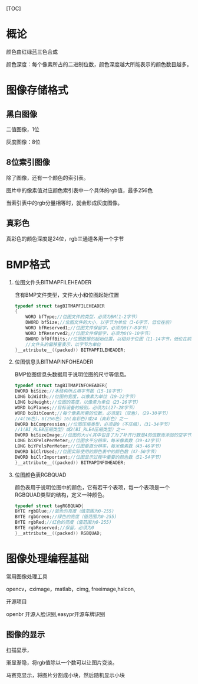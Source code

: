 [TOC]

# 概论

颜色由红绿蓝三色合成

颜色深度：每个像素所占的二进制位数，颜色深度越大所能表示的颜色数目越多。



# 图像存储格式

## 黑白图像

二值图像，1位

灰度图像：8位

## 8位索引图像

除了图像，还有一个颜色的索引表。

图片中的像素值对应颜色索引表中一个具体的rgb值，最多256色

当索引表中的rgb分量相等时，就会形成灰度图像。

## 真彩色

真彩色的颜色深度是24位，rgb三通道各用一个字节

# BMP格式

1. 位图文件头BITMAPFILEHEADER

   含有BMP文件类型，文件大小和位图起始位置

   ```c
   typedef struct tagBITMAPFILEHEADER
   {
       WORD bfType;//位图文件的类型，必须为BM(1-2字节）
       DWORD bfSize;//位图文件的大小，以字节为单位（3-6字节，低位在前）
       WORD bfReserved1;//位图文件保留字，必须为0(7-8字节）
       WORD bfReserved2;//位图文件保留字，必须为0(9-10字节）
       DWORD bfOffBits;//位图数据的起始位置，以相对于位图（11-14字节，低位在前）
       //文件头的偏移量表示，以字节为单位
   }__attribute__((packed)) BITMAPFILEHEADER;
   ```

2. 位图信息头BITMAPINFOHEADER

   BMP位图信息头数据用于说明位图的尺寸等信息。

   ```c
   typedef struct tagBITMAPINFOHEADER{
   DWORD biSize;//本结构所占用字节数（15-18字节）
   LONG biWidth;//位图的宽度，以像素为单位（19-22字节）
   LONG biHeight;//位图的高度，以像素为单位（23-26字节）
   WORD biPlanes;//目标设备的级别，必须为1(27-28字节）
   WORD biBitCount;//每个像素所需的位数，必须是1（双色），（29-30字节）
   //4(16色），8(256色）16(高彩色)或24（真彩色）之一
   DWORD biCompression;//位图压缩类型，必须是0（不压缩），（31-34字节）
   //1(BI_RLE8压缩类型）或2(BI_RLE4压缩类型）之一
   DWORD biSizeImage;//位图的大小(其中包含了为了补齐行数是4的倍数而添加的空字节)，以字节为单位（35-38字节）
   LONG biXPelsPerMeter;//位图水平分辨率，每米像素数（39-42字节）
   LONG biYPelsPerMeter;//位图垂直分辨率，每米像素数（43-46字节)
   DWORD biClrUsed;//位图实际使用的颜色表中的颜色数（47-50字节）
   DWORD biClrImportant;//位图显示过程中重要的颜色数（51-54字节）
   }__attribute__((packed)) BITMAPINFOHEADER;
   ```

3. 位图颜色表RGBQUAD

   颜色表用于说明位图中的颜色，它有若干个表项，每一个表项是一个RGBQUAD类型的结构，定义一种颜色。

   ```c
   typedef struct tagRGBQUAD{
   BYTE rgbBlue;//蓝色的亮度（值范围为0-255)
   BYTE rgbGreen;//绿色的亮度（值范围为0-255)
   BYTE rgbRed;//红色的亮度（值范围为0-255)
   BYTE rgbReserved;//保留，必须为0
   }__attribute__((packed)) RGBQUAD;
   ```

# 图像处理编程基础

常用图像处理工具

opencv，cximage，matlab，cimg, freeimage,halcon,

开源项目

openbr 开源人脸识别,easypr开源车牌识别



## 图像的显示

扫描显示，

渐显渐隐，将rgb值除以一个数可以让图片变淡。

马赛克显示，将图片分割成小块，然后随机显示小块

